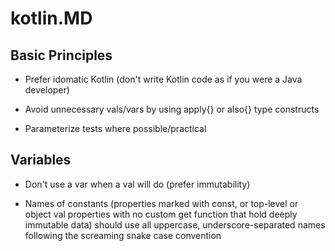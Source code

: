 # kotlin.MD

## Basic Principles

* Prefer idomatic Kotlin (don't write Kotlin code as if you were a Java developer)

* Avoid unnecessary vals/vars by using apply{} or also{} type constructs

* Parameterize tests where possible/practical

## Variables

* Don't use a var when a val will do (prefer immutability)

* Names of constants (properties marked with const, or top-level or object val properties with no custom get function that hold deeply immutable data) should use all uppercase, underscore-separated names following the screaming snake case convention